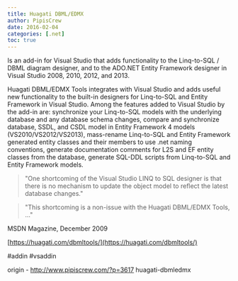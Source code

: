 ```yaml
---
title: Huagati DBML/EDMX
author: PipisCrew
date: 2016-02-04
categories: [.net]
toc: true
---
```


Is an add-in for Visual Studio that adds functionality to the Linq-to-SQL / DBML diagram designer, and to the ADO.NET Entity Framework designer in Visual Studio 2008, 2010, 2012, and 2013.

Huagati DBML/EDMX Tools integrates with Visual Studio and adds useful new functionality to the built-in designers for Linq-to-SQL and Entity Framework in Visual Studio. Among the features added to Visual Studio by the add-in are: synchronize your Linq-to-SQL models with the underlying database and any database schema changes, compare and synchronize database, SSDL, and CSDL model in Entity Framework 4 models (VS2010/VS2012/VS2013), mass-rename Linq-to-SQL and Entity Framework generated entity classes and their members to use .net naming conventions, generate documentation comments for L2S and EF entity classes from the database, generate SQL-DDL scripts from Linq-to-SQL and Entity Framework models.	 	

> "One shortcoming of the Visual Studio LINQ to SQL designer is that there is no mechanism to update the object model to reflect the latest database changes."

> "This shortcoming is a non-issue with the Huagati DBML/EDMX Tools, ..."

MSDN Magazine, December 2009

[https://huagati.com/dbmltools/](https://huagati.com/dbmltools/)

#addin #vsaddin

origin - http://www.pipiscrew.com/?p=3617 huagati-dbmledmx